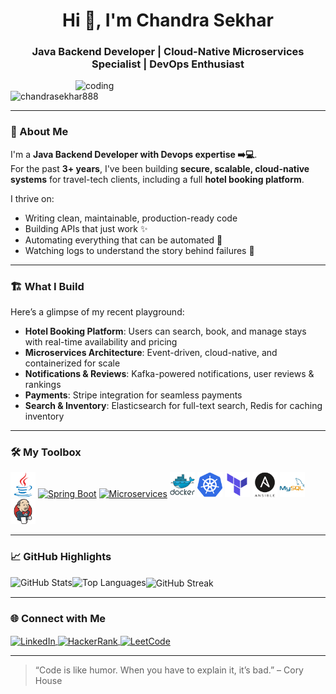 <h1 align="center">Hi 👋, I'm Chandra Sekhar</h1>
<h3 align="center">Java Backend Developer | Cloud-Native Microservices Specialist | DevOps Enthusiast</h3>

<img align="right" alt="coding" width="400" src="https://user-images.githubusercontent.com/55389276/140866485-8fb1c876-9a8f-4d6a-98dc-08c4981eaf70.gif">

<p align="left"> <img src="https://komarev.com/ghpvc/?username=chandrasekhar888&label=Profile%20views&color=0e75b6&style=flat" alt="chandrasekhar888" /> </p>

---

### 🌱 About Me
I'm a **Java Backend Developer with Devops expertise ➡️💻**.  
For the past **3+ years**, I've been building **secure, scalable, cloud-native systems** for travel-tech clients, including a full **hotel booking platform**.  

I thrive on:  
- Writing clean, maintainable, production-ready code  
- Building APIs that just work ✨  
- Automating everything that can be automated 🔧  
- Watching logs to understand the story behind failures 📜  

---

### 🏗 What I Build
Here’s a glimpse of my recent playground:  

- **Hotel Booking Platform**: Users can search, book, and manage stays with real-time availability and pricing  
- **Microservices Architecture**: Event-driven, cloud-native, and containerized for scale  
- **Notifications & Reviews**: Kafka-powered notifications, user reviews & rankings  
- **Payments**: Stripe integration for seamless payments  
- **Search & Inventory**: Elasticsearch for full-text search, Redis for caching inventory  

---

### 🛠 My Toolbox
<p align="left">
<a href="https://www.java.com" target="_blank"><img src="https://raw.githubusercontent.com/devicons/devicon/master/icons/java/java-original.svg" alt="Java" width="40" height="40"/></a>
<a href="https://spring.io/" target="_blank"><img src="https://www.vectorlogo.zone/logos/springio/springio-icon.svg" alt="Spring Boot" width="40" height="40"/></a>
<a href="#"><img src="https://img.shields.io/badge/Microservices-Architecture-blue" alt="Microservices" height="40"/></a>
<a href="https://www.docker.com/" target="_blank"><img src="https://raw.githubusercontent.com/devicons/devicon/master/icons/docker/docker-original-wordmark.svg" alt="Docker" width="40" height="40"/></a>
<a href="https://kubernetes.io/" target="_blank"><img src="https://raw.githubusercontent.com/devicons/devicon/master/icons/kubernetes/kubernetes-plain.svg" alt="Kubernetes" width="40" height="40"/></a>
<a href="https://www.terraform.io/" target="_blank"><img src="https://raw.githubusercontent.com/devicons/devicon/master/icons/terraform/terraform-original.svg" alt="Terraform" width="40" height="40"/></a>
<a href="https://www.ansible.com/" target="_blank"><img src="https://raw.githubusercontent.com/devicons/devicon/master/icons/ansible/ansible-original-wordmark.svg" alt="Ansible" width="40" height="40"/></a>
<a href="https://www.mysql.com/" target="_blank"><img src="https://raw.githubusercontent.com/devicons/devicon/master/icons/mysql/mysql-original-wordmark.svg" alt="MySQL" width="40" height="40"/></a>
<a href="https://www.jenkins.io/" target="_blank"><img src="https://raw.githubusercontent.com/devicons/devicon/master/icons/jenkins/jenkins-original.svg" alt="Jenkins" width="40" height="40"/></a>
</p>

---

### 📈 GitHub Highlights
<p>
<img align="left" src="https://github-readme-stats.vercel.app/api?username=chandrasekhar888&show_icons=true&locale=en" alt="GitHub Stats" />
<img align="left" src="https://github-readme-stats.vercel.app/api/top-langs?username=chandrasekhar888&show_icons=true&locale=en&layout=compact" alt="Top Languages" />
</p>
<p><img align="center" src="https://github-readme-streak-stats.herokuapp.com/?user=chandrasekhar888&" alt="GitHub Streak" /></p>

---

### 🌐 Connect with Me
<p align="left">
<a href="https://www.linkedin.com/in/itschandrasekhar" target="_blank">
  <img align="center" src="https://raw.githubusercontent.com/rahuldkjain/github-profile-readme-generator/master/src/images/icons/Social/linked-in-alt.svg" alt="LinkedIn" height="30" width="40" />
</a>
<a href="https://www.hackerrank.com/profile/padamatachandra1" target="_blank">
  <img align="center" src="https://raw.githubusercontent.com/rahuldkjain/github-profile-readme-generator/master/src/images/icons/Social/hackerrank.svg" alt="HackerRank" height="30" width="40" />
</a>
<a href="https://leetcode.com/u/chandu_1803/" target="_blank">
  <img align="center" src="https://upload.wikimedia.org/wikipedia/commons/1/19/LeetCode_logo_black.png" alt="LeetCode" height="30" width="40" />
</a>
</p>

---

> “Code is like humor. When you have to explain it, it’s bad.” – Cory House
